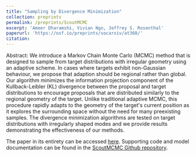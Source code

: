 ```yaml
---
title: "Sampling by Divergence Minimization"
collection: preprints
permalink: /preprints/ScoutMCMC
excerpt: 'Ameer Dharamshi, Vivian Ngo, Jeffrey S. Rosenthal'
paperurl: 'https://osf.io/preprints/socarxiv/at368/'
citation: 
---
```


Abstract:
We introduce a Markov Chain Monte Carlo (MCMC) method that is designed to sample from target distributions with irregular geometry using an adaptive scheme. In cases where targets exhibit non-Gaussian behaviour, we propose that adaption should be regional rather than global. Our algorithm minimizes the information projection component of the Kullback-Leibler (KL) divergence between the proposal and target distributions to encourage proposals that are distributed similarly to the regional geometry of the target. Unlike traditional adaptive MCMC, this procedure rapidly adapts to the geometry of the target's current position as it explores the surrounding space without the need for many preexisting samples. The divergence minimization algorithms are tested on target distributions with irregularly shaped modes and we provide results demonstrating the effectiveness of our methods.

The paper in its entirety can be accessed [here](https://arxiv.org/abs/2105.00520). Supporting code and model documentation can be found in the [ScoutMCMC Github repository](https://github.com/AmeerD/Scout-MCMC).
